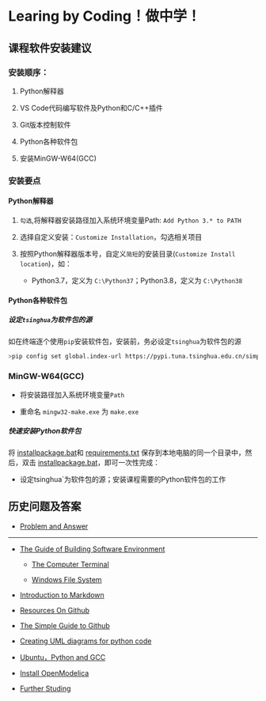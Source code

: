 
# Learing by Coding！做中学！

## 课程软件安装建议

###  安装顺序：

1. Python解释器

2. VS Code代码编写软件及Python和C/C++插件

3. Git版本控制软件

4. Python各种软件包

5. 安装MinGW-W64(GCC)

###  安装要点

#### Python解释器

1. `勾选`,将解释器安装路径加入系统环境变量Path: `Add Python 3.* to PATH`

2.  选择自定义安装：`Customize Installation`，勾选相关项目
  
3. 按照Python解释器版本号，自定义`简短`的安装目录(`Customize Install location`)，如：
      
    *  Python3.7，定义为 `C:\Python37`；Python3.8，定义为 `C:\Python38`

#### Python各种软件包
 
##### 设定`tsinghua`为软件包的源 

如在终端逐个使用`pip`安装软件包，安装前，务必设定`tsinghua`为软件包的源 

```bash
>pip config set global.index-url https://pypi.tuna.tsinghua.edu.cn/simple
```

### MinGW-W64(GCC)

* 将安装路径加入系统环境变量`Path`

* 重命名 `mingw32-make.exe` 为 `make.exe`

##### 快速安装Python软件包

将 [installpackage.bat](./bat/installpackage.bat)和 [requirements.txt](./bat/requirements.txt) 保存到本地电脑的同一个目录中，然后，双击 [installpackage.bat](./bat/installpackage.bat)，即可一次性完成：

* 设定tsinghua`为软件包的源；安装课程需要的Python软件包的工作

## 历史问题及答案

* [Problem and Answer](./Problem_Solution.md)

---

* [The Guide of Building Software Environment](./BuildingSoftwareEnvironment.md)

   * [The Computer Terminal](./ComputerTerminal.md/)

   * [Windows File System](./WindowsFileSystem.md)

* [Introduction to Markdown](./Introduction2Markdown(Chinese).md) 

* [Resources On Github](./ResourcesOnGithub.md)

* [The Simple Guide to Github](./TheSimpleStepsGithub(Chinese).md) 

* [Creating UML diagrams for python code](./UMLPython.md) 

* [Ubuntu，Python and GCC](./Ubuntu-Python-CPP(Chinese).md) 

* [Install OpenModelica](./InstallOpenModelica.md) 

* [Further Studing](./FurtherStuding.md)


